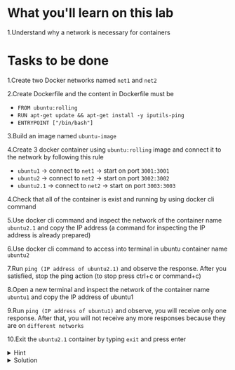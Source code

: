 # What you'll learn on this lab

1.Understand why a network is necessary for containers

# Tasks to be done

1.Create two Docker networks named `net1` and `net2`

2.Create Dockerfile and the content in Dockerfile must be
- `FROM ubuntu:rolling`
- `RUN apt-get update && apt-get install -y iputils-ping`  
- `ENTRYPOINT ["/bin/bash"]` 

3.Build an image named `ubuntu-image`

4.Create 3 docker container using `ubuntu:rolling` image and connect it to the network by following this rule
- `ubuntu1` -> connect to `net1` -> start on port `3001:3001`
- `ubuntu2` -> connect to `net2` -> start on port `3002:3002`
- `ubuntu2.1` -> connect to `net2` -> start on port `3003:3003`

4.Check that all of the container is exist and running by using docker cli command

5.Use docker cli command and inspect the network of the container name `ubuntu2.1` and copy the IP address (a command for inspecting the IP address is already prepared)

6.Use docker cli command to access into terminal in ubuntu container name `ubuntu2`

7.Run `ping (IP address of ubuntu2.1)` and observe the response. After you satisfied, stop the ping action (to stop press ctrl+c or command+c)

8.Open a new terminal and inspect the network of the container name `ubuntu1` and copy the IP address of ubuntu1

9.Run `ping (IP address of ubuntu1)`  and observe, you will receive only one response. After that, you will not receive any more responses because they are on `different networks`

10.Exit the `ubuntu2.1` container by typing `exit` and press enter

<details>
<summary>Hint</summary>

All neccessary command in this lab

1. `docker build -t (image name) .` - Use to create a network in docker
2. `docker network create (network name)` - Use to create a network in docker
3. `docker run -t -d -p (port):(port) --network (network name) --name (container name) (image name):(tag)` - Use to create a container using image and give a parameter of port and network that will be connected
4. `docer exit -it (container name) bash` - Use to access to the ubuntu container so we can run some cli command inside the container
5. `docker network connect (network name) (container name)` - Use to connect the network with a docker container
6. `docker container inspect (container id or container name)` - Use to inspect the container network
7. `docker container inspect --format '{{ .NetworkSettings.Networks.(Your network name).IPAddress }}' (container id or container name)` - Use to inspect IP address of the container network
8. `docker image ls` - Use to list all images that exist on your current machine
9. `docker container ps -a` - Use to list all exist container on your current machine

</details>

<details>
<summary>Solution</summary>


Create all files
```plain

cat > Dockerfile <<EOF
FROM ubuntu:rolling

RUN apt-get update && apt-get install -y iputils-ping

ENTRYPOINT ["/bin/bash"]

EOF

cat Dockerfile


```{{exec}}

Docker cli command

```plain

docker network create net1
docker network create net2

docker build -t ubuntu-image .

docker run -t -d -p 3001:3001 --network net1 --name ubuntu1 ubuntu-image
docker run -t -d -p 3002:3002 --network net2 --name ubuntu2 ubuntu-image
docker run -t -d -p 3003:3003 --network net2 --name ubuntu2.1 ubuntu-image

docker container inspect --format '{{ .NetworkSettings.Networks.net1.IPAddress }}' ubuntu1
docker container inspect --format '{{ .NetworkSettings.Networks.net2.IPAddress }}' ubuntu2
docker container inspect --format '{{ .NetworkSettings.Networks.net2.IPAddress }}' ubuntu2.1

echo "(Simply go back and refer to Task 6 for further instructions)"

```{{exec}}

</details>
